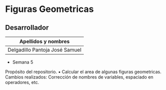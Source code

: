 # Figuras Geometricas
## Desarrollador
| Apellidos y nombres |
| --- |
|  Delgadillo Pantoja José Samuel  |
- Semana 5

Propósito del repositorio.
▪ Calcular el area de algunas figuras geometricas.
Cambios realizados: Corrección de nombres de variables, espaciado en operadores, etc.
